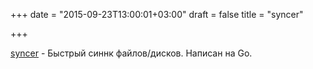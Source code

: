 +++
date = "2015-09-23T13:00:01+03:00"
draft = false
title = "syncer"

+++

<p><a href="https://github.com/stargrave/syncer">syncer</a>&nbsp;- Быстрый синнк файлов/дисков. Написан на Go.</p>

